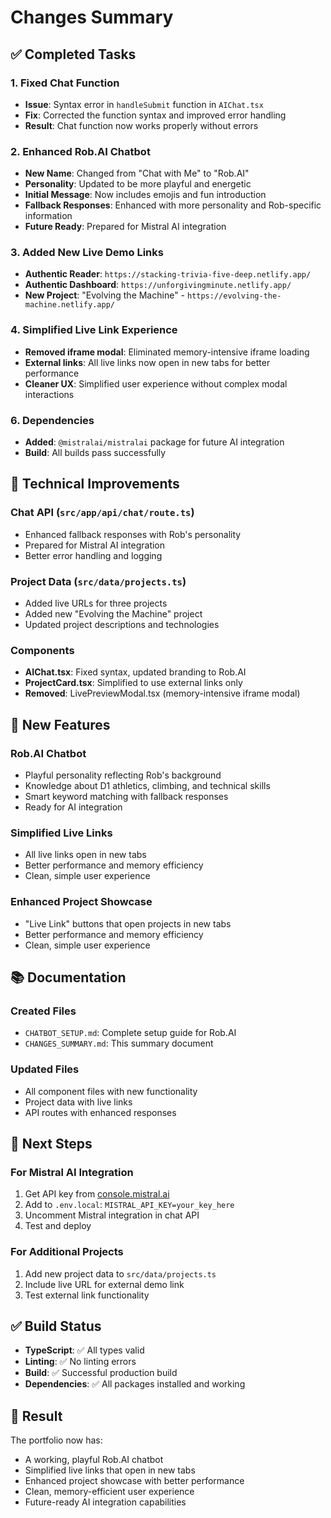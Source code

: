 # Changes Summary

## ✅ Completed Tasks

### 1. Fixed Chat Function
- **Issue**: Syntax error in `handleSubmit` function in `AIChat.tsx`
- **Fix**: Corrected the function syntax and improved error handling
- **Result**: Chat function now works properly without errors

### 2. Enhanced Rob.AI Chatbot
- **New Name**: Changed from "Chat with Me" to "Rob.AI"
- **Personality**: Updated to be more playful and energetic
- **Initial Message**: Now includes emojis and fun introduction
- **Fallback Responses**: Enhanced with more personality and Rob-specific information
- **Future Ready**: Prepared for Mistral AI integration

### 3. Added New Live Demo Links
- **Authentic Reader**: `https://stacking-trivia-five-deep.netlify.app/`
- **Authentic Dashboard**: `https://unforgivingminute.netlify.app/`
- **New Project**: "Evolving the Machine" - `https://evolving-the-machine.netlify.app/`

### 4. Simplified Live Link Experience
- **Removed iframe modal**: Eliminated memory-intensive iframe loading
- **External links**: All live links now open in new tabs for better performance
- **Cleaner UX**: Simplified user experience without complex modal interactions

### 6. Dependencies
- **Added**: `@mistralai/mistralai` package for future AI integration
- **Build**: All builds pass successfully

## 🔧 Technical Improvements

### Chat API (`src/app/api/chat/route.ts`)
- Enhanced fallback responses with Rob's personality
- Prepared for Mistral AI integration
- Better error handling and logging

### Project Data (`src/data/projects.ts`)
- Added live URLs for three projects
- Added new "Evolving the Machine" project
- Updated project descriptions and technologies

### Components
- **AIChat.tsx**: Fixed syntax, updated branding to Rob.AI
- **ProjectCard.tsx**: Simplified to use external links only
- **Removed**: LivePreviewModal.tsx (memory-intensive iframe modal)

## 🚀 New Features

### Rob.AI Chatbot
- Playful personality reflecting Rob's background
- Knowledge about D1 athletics, climbing, and technical skills
- Smart keyword matching with fallback responses
- Ready for AI integration

### Simplified Live Links
- All live links open in new tabs
- Better performance and memory efficiency
- Clean, simple user experience

### Enhanced Project Showcase
- "Live Link" buttons that open projects in new tabs
- Better performance and memory efficiency
- Clean, simple user experience

## 📚 Documentation

### Created Files
- `CHATBOT_SETUP.md`: Complete setup guide for Rob.AI
- `CHANGES_SUMMARY.md`: This summary document

### Updated Files
- All component files with new functionality
- Project data with live links
- API routes with enhanced responses

## 🎯 Next Steps

### For Mistral AI Integration
1. Get API key from [console.mistral.ai](https://console.mistral.ai/)
2. Add to `.env.local`: `MISTRAL_API_KEY=your_key_here`
3. Uncomment Mistral integration in chat API
4. Test and deploy

### For Additional Projects
1. Add new project data to `src/data/projects.ts`
2. Include live URL for external demo link
3. Test external link functionality

## ✅ Build Status
- **TypeScript**: ✅ All types valid
- **Linting**: ✅ No linting errors
- **Build**: ✅ Successful production build
- **Dependencies**: ✅ All packages installed and working

## 🎉 Result
The portfolio now has:
- A working, playful Rob.AI chatbot
- Simplified live links that open in new tabs
- Enhanced project showcase with better performance
- Clean, memory-efficient user experience
- Future-ready AI integration capabilities
